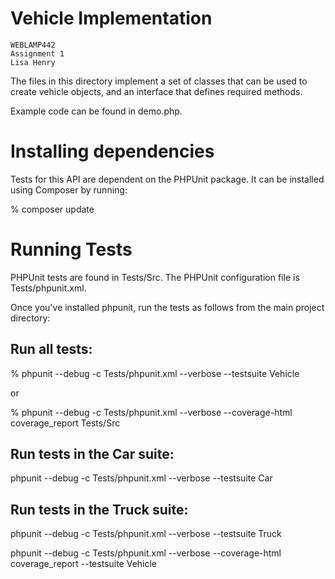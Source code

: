 Vehicle Implementation
======================

    WEBLAMP442
    Assignment 1
    Lisa Henry

The files in this directory implement a set of classes that can be used 
to create vehicle objects, and an interface that defines required methods.

Example code can be found in demo.php.

Installing dependencies
=======================

Tests for this API are dependent on the PHPUnit package. It can be 
installed using Composer by running:

% composer update

Running Tests
=============

PHPUnit tests are found in Tests/Src. The PHPUnit configuration file
is Tests/phpunit.xml. 

Once you've installed phpunit, run the tests as follows from the main
project directory:

Run all tests:
--------------
% phpunit --debug -c Tests/phpunit.xml --verbose --testsuite Vehicle

or 

% phpunit --debug -c Tests/phpunit.xml --verbose --coverage-html coverage_report Tests/Src

Run tests in the Car suite:
---------------------------
phpunit --debug -c Tests/phpunit.xml --verbose --testsuite Car

Run tests in the Truck suite:
---------------------------
phpunit --debug -c Tests/phpunit.xml --verbose --testsuite Truck


phpunit --debug -c Tests/phpunit.xml --verbose --coverage-html coverage_report --testsuite Vehicle

